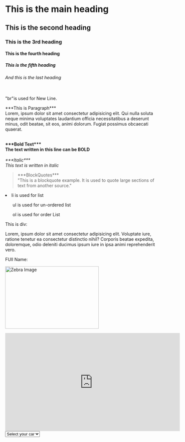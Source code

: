 <h1>This is the main heading</h1>
<h2>This is the second heading</h2>
<h3>This is the 3rd heading</h3>
<h4>This is the fourth heading</h4>
<h5>This is the fifth heading</h5>
<h6>And this is the last heading</h6>

<br>
"br"is used for New Line. 
<br>
<p>
    ***This is Paragraph*** <br>
    Lorem, ipsum dolor sit amet consectetur adipisicing elit. Qui nulla soluta neque minima voluptates laudantium officia necessitatibus a deserunt minus, odit beatae, sit eos, animi dolorum. Fugiat possimus obcaecati quaerat.</p>
<br>
<b>
    ***Bold Text*** <br>
    The text written in this line can be BOLD</b>
<br><br>
<i>
    ***Italic*** <br>
    This text is written in italic
</i>

<blockquote>
    ***BlockQuotes*** <br>
    "This is a blockquote example. It is used to quote large sections of text from another source."
  </blockquote>

<li>li is used for list</li>

<ul>ul is used for un-ordered list</ul>

<ol>ol is used for order List</ol>

<div>
    This is div:
    <p>Lorem, ipsum dolor sit amet consectetur adipisicing elit. Voluptate iure, ratione tenetur ea consectetur distinctio nihil? Corporis beatae expedita, doloremque, odio deleniti ducimus ipsum iure in ipsa animi reprehenderit vero.</p>
</div>

<label for="name">FUll Name:</label>

<img src="https://img.jpg" alt="Zebra Image" width="300" height="200">

<a href="https://www.google.com" target="_blank"></a>

<iframe width="560" height="315" src="https://www.youtube.com/embed/BsDoLVMnmZs?si=3i8X3sleRQbl-Iw-" title="YouTube video player" frameborder="0" allow="accelerometer; autoplay; clipboard-write; encrypted-media; gyroscope; picture-in-picture; web-share" referrerpolicy="strict-origin-when-cross-origin" allowfullscreen></iframe>
<br>
<select name="car" id="car">
    <option value="no-car">Select your car</option>
    <option value="suzuki">Suzuki</option>
    <option value="honda">Honda</option>
    <option value="toyota">Toyota</option>

<table>
    <tr>
        <td>S.no</td>
        <td>Name</td>
        <td>Score</td>
        <td>Game</td>
      </tr>
</table>
